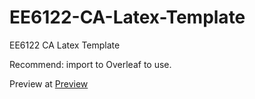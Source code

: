 # EE6122-CA-Latex-Template
EE6122 CA Latex Template

Recommend: import to Overleaf to use.

Preview at [Preview](https://github.com/doem97/EE6122-CA-Latex-Template)
